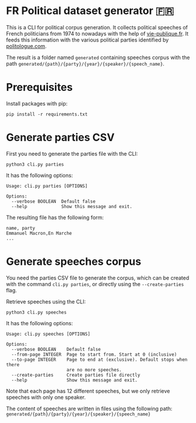 # FR Political dataset generator 🇫🇷
This is a CLI for political corpus generation. It collects political speeches of French politicians from 1974 to nowadays with the help of [vie-publique.fr](https://www.vie-publique.fr/). It feeds this information with the various political parties identified by [politologue.com](https://www.politologue.com).

The result is a folder named `generated` containing speeches corpus with the path `generated/{path}/{party}/{year}/{speaker}/{speech_name}`.

# Prerequisites
Install packages with pip:
```
pip install -r requirements.txt
```

# Generate parties CSV
First you need to generate the parties file with the CLI:
```
python3 cli.py parties
```
It has the following options:
```
Usage: cli.py parties [OPTIONS]

Options:
  --verbose BOOLEAN  Default false
  --help             Show this message and exit.
```

The resulting file has the following form:
```csv
name, party
Emmanuel Macron,En Marche
...
```

# Generate speeches corpus
You need the parties CSV file to generate the corpus, which can be created with the command `cli.py parties`, or directly using the `--create-parties` flag.

Retrieve speeches using the CLI:
```
python3 cli.py speeches
```
It has the following options:
```
Usage: cli.py speeches [OPTIONS]

Options:
  --verbose BOOLEAN    Default false
  --from-page INTEGER  Page to start from. Start at 0 (inclusive)
  --to-page INTEGER    Page to end at (exclusive). Default stops when there
                       are no more speeches.
  --create-parties     Create parties file directly
  --help               Show this message and exit.
```
Note that each page has 12 different speeches, but we only retrieve speeches with only one speaker.

The content of speeches are written in files using the following path:
`generated/{path}/{party}/{year}/{speaker}/{speech_name}`

